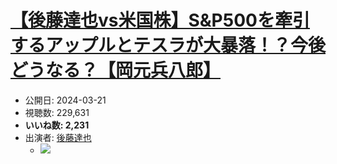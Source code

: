 # [【後藤達也vs米国株】S&P500を牽引するアップルとテスラが大暴落！？今後どうなる？【岡元兵八郎】](https://www.youtube.com/watch?v=ZKGhZkQs45o)
-   公開日: 2024-03-21
-   視聴数: 229,631
-   **いいね数: 2,231**
-   出演者: [後藤達也](/rehacq_fan/people/後藤達也 "wikilink")
    - [![](https://img.youtube.com/vi/ZKGhZkQs45o/hqdefault.jpg)](https://www.youtube.com/watch?v=ZKGhZkQs45o)
